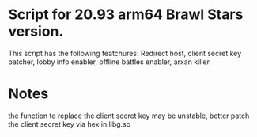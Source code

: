 # Script for 20.93 arm64 Brawl Stars version.
This script has the following featchures: Redirect host, client secret key patcher, lobby info enabler, offline battles enabler, arxan killer.

# Notes
the function to replace the client secret key may be unstable, better patch the client secret key via hex in libg.so
